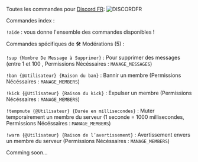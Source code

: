 Toutes les commandes pour [Discord FR](https://www.youtube.com): 
![DISCORDFR](https://image.noelshack.com/fichiers/2019/31/5/1564757238-cba2e5e4-1d74-452b-8dd3-a2be3f1921bd.jpeg)

Commandes index : 

``!aide`` : vous donne l'ensemble des commandes disponibles !

Commandes spécifiques de 🛠 Modérations (5) : 

`!sup {Nombre De Message à Supprimer}` : Pour supprimer des messages (entre 1 et 100 , Permissions Nécéssaires : `MANAGE_MESSAGES`)

`!ban {@Utilisateur} {Raison du ban}` : Bannir un membre (Permissions Nécéssaires : `MANAGE_MEMBERS`)

`!kick {@Utilisateur} {Raison du kick}` : Expulser un membre (Permissions Nécéssaires : `MANAGE_MEMBERS`)

`!tempmute {@Utilisateur} {Durée en millisecondes}` : Muter temporairement un membre du serveur (1 seconde = 1000 millisecondes, Permissions Nécéssaires : `MANAGE_MEMBERS`)

`!warn {@Utilisateur} {Raison de l’avertissement}` : Avertissement envers un membre du serveur (Permissions Nécéssaires : `MANAGE_MEMBERS`)

Comming soon...
